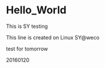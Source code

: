 # Hello_World

This is SY
testing

This line is created on Linux
SY@weco

test for tomorrow


20160120
